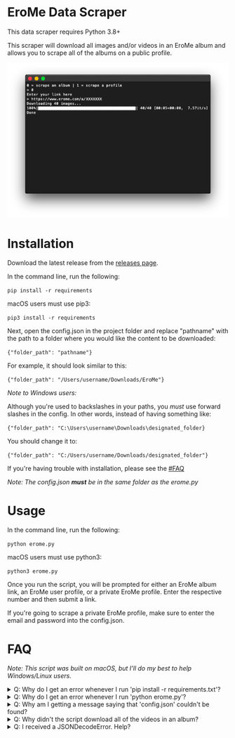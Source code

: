 # EroMe Data Scraper

This data scraper requires Python 3.8+

This scraper will download all images and/or videos in an EroMe album and allows you to scrape all of the albums on a public profile.

![concept](images/terminal-concept.png)

# Installation

Download the latest release from the [releases page](https://github.com/Many-Trick/EroMe/releases/new).

In the command line, run the following:

`pip install -r requirements`

macOS users must use pip3:

`pip3 install -r requirements`

Next, open the config.json in the project folder and replace "pathname" with the path to a folder where you would like the content to be downloaded:

`{"folder_path": "pathname"}`

For example, it should look similar to this:

`{"folder_path": "/Users/username/Downloads/EroMe"}`

*Note to Windows users:*

Although you're used to backslashes in your paths, you *must* use forward slashes in the config. In other words, instead of having something like:

`{"folder_path": "C:\Users\username\Downloads\designated_folder}`

You should change it to:

`{"folder_path": "C:/Users/username/Downloads/designated_folder"}`

If you're having trouble with installation, please see the [#FAQ](README.md#faq)

*Note: The config.json **must** be in the same folder as the erome.py*

# Usage

In the command line, run the following:

`python erome.py`

macOS users must use python3:

`python3 erome.py`

Once you run the script, you will be prompted for either an EroMe album link, an EroMe user profile, or a private EroMe profile. Enter the respective number and then submit a link.

If you're going to scrape a private EroMe profile, make sure to enter the email and password into the config.json.

# FAQ

*Note: This script was built on macOS, but I'll do my best to help Windows/Linux users.*

<details>
  <summary>Q: Why do I get an error whenever I run 'pip install -r requirements.txt'?</summary>
  <br>
  A: You either need to change your current working directory (cwd) to the directory/folder that contains the requirements.txt related to this project *or* you can just type in 'pip install -r ' in your command line and drag the requirements.txt file into the command line. If you're on macOS, remember to use pip3 instead.
</details>
  
<details>  
  <summary>Q: Why do I get an error whenever I run 'python erome.py'?</summary>
  <br>
  A: Could be the same case as the first question. Just type 'python ' or 'python3 ' and drag and drop the python script in the command line.
</details>

<details>
  <summary>Q: Why am I getting a message saying that 'config.json' couldn't be found?</summary>
  <br>
  A: Probably because you moved the 'config.json' or the 'erome.py' and they're no longer in the same folder. If you lose your config, just redownload the latest release.
</details>

<details>
  <summary>Q: Why didn't the script download all of the videos in an album?</summary>
  <br>
  A: One possibility is that some of the videos are still being encoded, in which case you'll have to scrape it again at a later time.
</details>

<details>
  <summary>Q: I received a JSONDecodeError. Help?</summary>
  <br>
  A: You're on Windows and you used backslashes instead of forward slashes for your pathname. Replace the backslashes with forward slashes.
</details>
